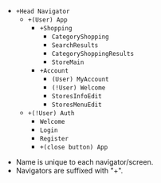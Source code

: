 - ```+Head Navigator```  
  - ```+(User) App```  
    - ```+Shopping```  
       -  ```CategoryShopping```  
       - ```SearchResults```  
       - ```CategoryShoppingResults```  
       - ```StoreMain```  
    - ```+Account```  
       - ```(User) MyAccount```  
       - ```(!User) Welcome```  
       - ```StoresInfoEdit```  
       - ```StoresMenuEdit```  
  - ```+(!User) Auth```  
     - ```Welcome```  
     - ```Login```  
     - ```Register```  
     - ```+(close button) App```
   
* Name is unique to each navigator/screen.
* Navigators are suffixed with "+".
    
